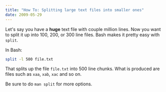 ```yaml
---
title: "How To: Splitting large text files into smaller ones"
date: 2009-05-29
---
```


Let's say you have a **huge** text file with couple million lines. Now you want to split it up into 100, 200, or 300 line files. Bash makes it pretty easy with `split`.

In Bash:

```bash
split -l 500 file.txt
```

That splits up the file `file.txt` into 500 line chunks. What is produced are files such as `xaa`, `xab`, `xac` and so on.

Be sure to do `man split` for more options.
